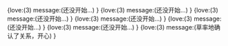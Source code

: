 {love:(3)
message:(还没开始...)
}
{love:(3)
message:(还没开始...)
}
{love:(3)
message:(还没开始...)
}
{love:(3)
message:(还没开始...)
}
{love:(3)
message:(还没开始...)
}
{love:(3)
message:(还没开始...)
}
{love:(3)
message:(草率地确认了关系，开心)
}
